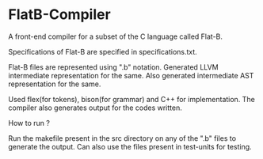 # FlatB-Compiler

A front-end compiler for a subset of the C language called Flat-B. 

Specifications of Flat-B are specified in specifications.txt. 

Flat-B files are represented using ".b" notation. Generated LLVM intermediate representation for the same. Also generated intermediate AST representation for the same. 

Used flex(for tokens), bison(for grammar) and C++ for implementation. The compiler also generates output for the codes written. 

How to run ?

Run the makefile present in the src directory on any of the ".b" files to generate the output.
Can also use the files present in test-units for testing.
